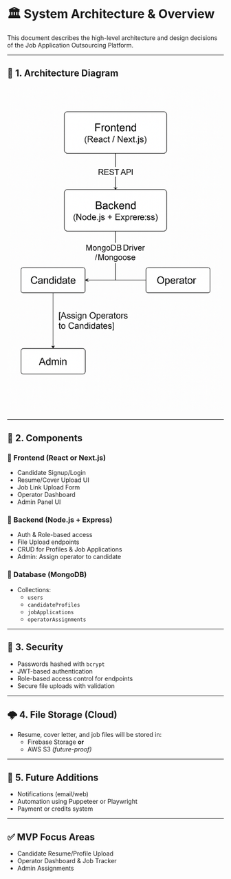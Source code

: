 # 🏛 System Architecture & Overview

This document describes the high-level architecture and design decisions of the Job Application Outsourcing Platform.

---

## 🧱 1. Architecture Diagram

![System Architecture](System-Architecture.png)


---

## 🧩 2. Components

### 🔹 Frontend (React or Next.js)
- Candidate Signup/Login
- Resume/Cover Upload UI
- Job Link Upload Form
- Operator Dashboard
- Admin Panel UI

### 🔹 Backend (Node.js + Express)
- Auth & Role-based access
- File Upload endpoints
- CRUD for Profiles & Job Applications
- Admin: Assign operator to candidate

### 🔹 Database (MongoDB)
- Collections:
  - `users`
  - `candidateProfiles`
  - `jobApplications`
  - `operatorAssignments`

---

## 🔐 3. Security

- Passwords hashed with `bcrypt`
- JWT-based authentication
- Role-based access control for endpoints
- Secure file uploads with validation

---

## 🌩️ 4. File Storage (Cloud)

- Resume, cover letter, and job files will be stored in:
  - Firebase Storage **or**
  - AWS S3 *(future-proof)*

---

## 🔮 5. Future Additions

- Notifications (email/web)
- Automation using Puppeteer or Playwright
- Payment or credits system

---

## ✅ MVP Focus Areas

- Candidate Resume/Profile Upload
- Operator Dashboard & Job Tracker
- Admin Assignments
